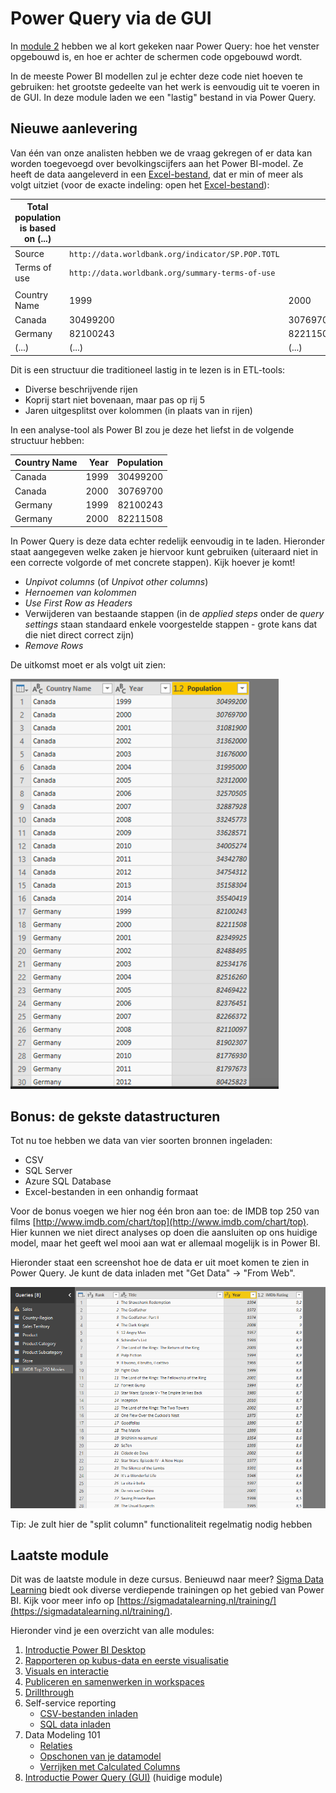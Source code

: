 # Power Query via de GUI

In [module 2](02-csv-inladen.md) hebben we al kort gekeken naar Power Query: hoe het venster opgebouwd is, en hoe er achter de schermen code opgebouwd wordt.

In de meeste Power BI modellen zul je echter deze code niet hoeven te gebruiken: het grootste gedeelte van het werk is eenvoudig uit te voeren in de GUI. In deze module laden we een "lastig" bestand in via Power Query.

## Nieuwe aanlevering

Van één van onze analisten hebben we de vraag gekregen of er data kan worden toegevoegd over bevolkingscijfers aan het Power BI-model. Ze heeft de data aangeleverd in een [Excel-bestand](excel-aanlevering/pop-by-year.xlsx), dat er min of meer als volgt uitziet (voor de exacte indeling: open het [Excel-bestand](excel-aanlevering/pop-by-year.xlsx)):

| Total population is based on (...) |  |  |  |
| --- | --- | --- | --- |
| Source | `http://data.worldbank.org/indicator/SP.POP.TOTL` |  |  |
| Terms of use | `http://data.worldbank.org/summary-terms-of-use` |  |  |
|  |  |  |  |
| Country Name | 1999 | 2000 | (...) |
| Canada | 30499200 | 30769700 | (...) |
| Germany | 82100243 | 82211508 | (...) |
| (...) | (...) | (...) | (...) |

Dit is een structuur die traditioneel lastig in te lezen is in ETL-tools:

* Diverse beschrijvende rijen
* Koprij start niet bovenaan, maar pas op rij 5
* Jaren uitgesplitst over kolommen (in plaats van in rijen)

In een analyse-tool als Power BI zou je deze het liefst in de volgende structuur hebben:

| Country Name | Year | Population |
| --- | --: | --: |
| Canada | 1999 | 30499200 |
| Canada | 2000 | 30769700 |
| Germany | 1999 | 82100243 |
| Germany | 2000 | 82211508 |

In Power Query is deze data echter redelijk eenvoudig in te laden. Hieronder staat aangegeven welke zaken je hiervoor kunt gebruiken (uiteraard niet in een correcte volgorde of met concrete stappen). Kijk hoever je komt!

* *Unpivot columns* (of *Unpivot other columns*)
* *Hernoemen van kolommen*
* *Use First Row as Headers*
* Verwijderen van bestaande stappen (in de *applied steps* onder de *query settings* staan standaard enkele voorgestelde stappen - grote kans dat die niet direct correct zijn)
* *Remove Rows*

De uitkomst moet er als volgt uit zien:

![Uitkomst van Power Query GUI oefening](img/uitkomst-powerquery.png)

## Bonus: de gekste datastructuren

Tot nu toe hebben we data van vier soorten bronnen ingeladen:

* CSV
* SQL Server
* Azure SQL Database
* Excel-bestanden in een onhandig formaat

Voor de bonus voegen we hier nog één bron aan toe: de IMDB top 250 van films [http://www.imdb.com/chart/top](http://www.imdb.com/chart/top). Hier kunnen we niet direct analyses op doen die aansluiten op ons huidige model, maar het geeft wel mooi aan wat er allemaal mogelijk is in Power BI.

Hieronder staat een screenshot hoe de data er uit moet komen te zien in Power Query. Je kunt de data inladen met "Get Data" -> "From Web".

![IMDB top 250 transformed](img/imdb-transformed.png)

Tip: Je zult hier de "split column" functionaliteit regelmatig nodig hebben

## Laatste module

Dit was de laatste module in deze cursus. Benieuwd naar meer? [Sigma Data Learning](https://www.sigmadatalearning.nl/) biedt ook diverse verdiepende trainingen op het gebied van Power BI. Kijk voor meer info op [https://sigmadatalearning.nl/training/](https://sigmadatalearning.nl/training/).

Hieronder vind je een overzicht van alle modules:

1. [Introductie Power BI Desktop](../01-introduction/01-introduction-powerbi-desktop.md) 
2. [Rapporteren op kubus-data en eerste visualisatie](../02-reporting-on-cube-data/02-reporting-on-cube-data.md)
3. [Visuals en interactie](../03-visuals-and-interaction/03-visuals-and-interaction.md)
4. [Publiceren en samenwerken in workspaces](../04-publishing-and-collaboration-in-workspaces/04-publishing-and-collaboration-in-workspaces.md)
5. [Drillthrough](../05-drillthrough/05-drillthrough.md)
6. Self-service reporting
   * [CSV-bestanden inladen](../06-self-service-reporting/06-csv-inladen.md)
   * [SQL data inladen](../06-self-service-reporting/07-sql-inladen.md)
7. Data Modeling 101
   * [Relaties](../07-data-modeling-101/08-relaties.md)
   * [Opschonen van je datamodel](../07-data-modeling-101/09-opschonen.md)
   * [Verrijken met Calculated Columns](../07-data-modeling-101/10-calc-columns.md)
8. [Introductie Power Query (GUI)](../08-power-query-gui/11-power-query.md) (huidige module)
